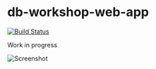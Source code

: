 db-workshop-web-app
===================

[![Build Status](https://travis-ci.org/messa/db-workshop-web-app.svg?branch=master)](https://travis-ci.org/messa/db-workshop-web-app)

Work in progress

![Screenshot](https://s3-eu-west-1.amazonaws.com/messa-shared-files/2017/03/anketa-screenshot-1.png)
